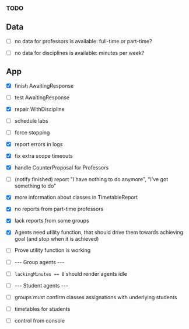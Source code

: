 ### TODO

## Data

- [ ] no data for professors is available: full-time or part-time?
- [ ] no data for disciplines is available: minutes per week?



## App

- [x] finish AwaitingResponse
- [ ] test AwaitingResponse
- [x] repair WithDiscipline


- [ ] schedule labs
- [ ] force stopping
- [x] report errors in logs
- [x] fix extra scope timeouts
- [x] handle CounterProposal for Professors
- [ ] (notify finished) report "I have nothing to do anymore", "I've got something to do"
- [x] more information about classes in TimetableReport


- [x] no reports from part-time professors
- [x] lack reports from some groups


- [x] Agents need utility function, that should drive them towards achieving goal (and stop when it is achieved)
- [ ] Prove utility function is working

- [ ] --- Group agents ---
- [ ] `lackingMinutes == 0` should render agents idle

- [ ] --- Student agents ---
- [ ] groups must confirm classes assignations with underlying students
- [ ] timetables for students


- [ ] control from console